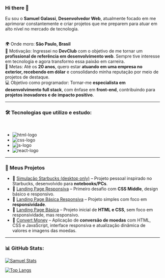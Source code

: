 ### Hi there 👋

Eu sou o **Samuel Galassi**, **Desenvolvedor Web**, atualmente focado em me aprimorar constantemente e criar projetos que me preparem para atuar em alto nível no mercado de tecnologia.  
<br>

🌍 Onde moro: **São Paulo, Brasil**  
🎯 Motivação: Ingressei no **DevClub** com o objetivo de me tornar um **profissional de referência em desenvolvimento web**. Sempre tive interesse em tecnologia e agora transformo essa paixão em carreira.  
🚀 Metas: Até os **20 anos**, quero estar **atuando em uma empresa no exterior, recebendo em dólar** e consolidando minha reputação por meio de projetos de destaque.  
💻 Objetivo como programador: Tornar-me **especialista em desenvolvimento full stack**, com ênfase em **front-end**, contribuindo para **projetos inovadores e de impacto positivo**.  

---

### 🛠️ Tecnologias que utilizo e estudo:
<br>

- <img src="https://img.shields.io/badge/HTML5-E34F26?style=for-the-badge&logo=html5&logoColor=white" alt="html-logo" />
- <img src="https://img.shields.io/badge/CSS-1572B6?style=for-the-badge&logo=css3&logoColor=white" alt="css-logo" />
- <img src="https://img.shields.io/badge/JavaScript-F7DF1E?style=for-the-badge&logo=javascript&logoColor=black" alt="js-logo" />
- <img src="https://img.shields.io/badge/React-20232A?style=for-the-badge&logo=react&logoColor=61DAFB" alt="react-logo" />

---

### 📂 Meus Projetos

- 🌟 [Simulação Starbucks (desktop only)](https://samuel-galassi.github.io/projeto-starbucks-responsivo-com-IA/) – Projeto pessoal inspirado no Starbucks, desenvolvido para **notebooks/PCs**.  
- 📱 [Landing Page Responsiva](https://samuel-galassi.github.io/primeiro-desafio-css-middle-com-responsividade/) – Primeiro desafio com **CSS Middle**, design básico e responsivo.  
- 📱 [Landing Page Básica Responsiva](https://samuel-galassi.github.io/Primeiro-Projeto-Responsivo/) – Projeto simples com foco em **responsividade**.  
- 📄 [Landing Page Básica](https://samuel-galassi.github.io/projeto-html-do--Modulo-css-basic/) – Projeto inicial de **HTML e CSS**, sem foco em responsividade, mas responsivo.
- 💱 [Convert Money](https://samuel-galassi.github.io/Projeto-Convert-Money/) – Aplicação de **conversão de moedas** com HTML, CSS e JavaScript, interface responsiva e atualização dinâmica de valores e imagens das moedas.

---

### 📊 GitHub Stats:
[![Samuel Stats](https://github-readme-stats.vercel.app/api?username=Samuel-Galassi&show_icons=true&theme=tokyonight)](https://github.com/anuraghazra/github-readme-stats)

[![Top Langs](https://github-readme-stats.vercel.app/api/top-langs/?username=Samuel-Galassi&layout=compact&theme=tokyonight)](https://github.com/anuraghazra/github-readme-stats)
